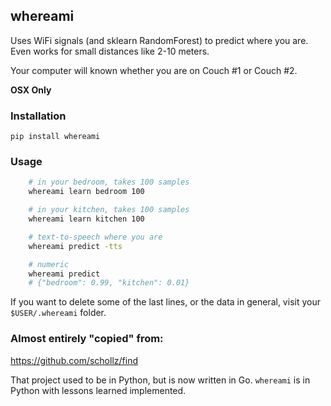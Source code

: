## whereami

Uses WiFi signals (and sklearn RandomForest) to predict where you are. Even works for small distances like 2-10 meters.

Your computer will known whether you are on Couch #1 or Couch #2.

**OSX Only**

### Installation

    pip install whereami

### Usage

```bash
    # in your bedroom, takes 100 samples
    whereami learn bedroom 100

    # in your kitchen, takes 100 samples
    whereami learn kitchen 100

    # text-to-speech where you are
    whereami predict -tts

    # numeric
    whereami predict
    # {"bedroom": 0.99, "kitchen": 0.01}
```

If you want to delete some of the last lines, or the data in general, visit your `$USER/.whereami` folder.

### Almost entirely "copied" from:

https://github.com/schollz/find

That project used to be in Python, but is now written in Go. `whereami` is in Python with lessons learned implemented.
